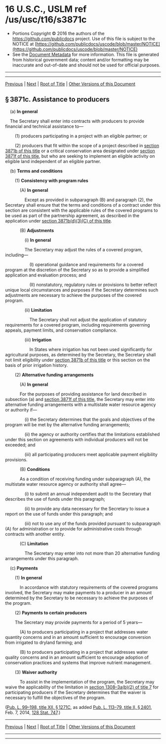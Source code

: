 ---
---

# 16 U.S.C., USLM ref /us/usc/t16/s3871c

* Portions Copyright © 2016 the authors of the https://github.com/publicdocs project.
  Use of this file is subject to the NOTICE at [https://github.com/publicdocs/uscode/blob/master/NOTICE](https://github.com/publicdocs/uscode/blob/master/NOTICE)
* See the [Document Metadata](././../../../../..//README.md) for more information.
  This file is generated from historical government data; content and/or formatting may be inaccurate and out-of-date and should not be used for official purposes.

----------
----------

[Previous](./../../../../..//us/usc/t16/ch58/schVIII/m__us_usc_t16_s3871b.md) | [Next](./../../../../..//us/usc/t16/ch58/schVIII/m__us_usc_t16_s3871d.md) | [Root of Title](./../../../../../) | [Other Versions of this Document](https://publicdocs.github.io/go/links?ns=uslm&ref=%2Fus%2Fusc%2Ft16%2Fs3871c)

## § 3871c. Assistance to producers

    (a) __In general__ 

    The Secretary shall enter into contracts with producers to provide financial and technical assistance to—

        (1) producers participating in a project with an eligible partner; or

        (2) producers that fit within the scope of a project described in [section 3871b of this title][/us/usc/t16/s3871b] or a critical conservation area designated under [section 3871f of this title][/us/usc/t16/s3871f], but who are seeking to implement an eligible activity on eligible land independent of an eligible partner.

    (b) __Terms and conditions__ 

        (1) __Consistency with program rules__ 

            (A) __In general__ 

                Except as provided in subparagraph (B) and paragraph (2), the Secretary shall ensure that the terms and conditions of a contract under this section are consistent with the applicable rules of the covered programs to be used as part of the partnership agreement, as described in the application under [section 3871b(d)(3)(C) of this title][/us/usc/t16/s3871b/d/3/C].

            (B) __Adjustments__ 

                (i) __In general__ 

                The Secretary may adjust the rules of a covered program, including—

                    (I) operational guidance and requirements for a covered program at the discretion of the Secretary so as to provide a simplified application and evaluation process; and

                    (II) nonstatutory, regulatory rules or provisions to better reflect unique local circumstances and purposes if the Secretary determines such adjustments are necessary to achieve the purposes of the covered program.

                (ii) __Limitation__ 

                    The Secretary shall not adjust the application of statutory requirements for a covered program, including requirements governing appeals, payment limits, and conservation compliance.

                (iii) __Irrigation__ 

                    In States where irrigation has not been used significantly for agricultural purposes, as determined by the Secretary, the Secretary shall not limit eligibility under [section 3871b of this title][/us/usc/t16/s3871b] or this section on the basis of prior irrigation history.

        (2) __Alternative funding arrangements__ 

            (A) __In general__ 

            For the purposes of providing assistance for land described in subsection (a) and [section 3871f of this title][/us/usc/t16/s3871f], the Secretary may enter into alternative funding arrangements with a multistate water resource agency or authority if—

                (i) the Secretary determines that the goals and objectives of the program will be met by the alternative funding arrangements;

                (ii) the agency or authority certifies that the limitations established under this section on agreements with individual producers will not be exceeded; and

                (iii) all participating producers meet applicable payment eligibility provisions.

            (B) __Conditions__ 

            As a condition of receiving funding under subparagraph (A), the multistate water resource agency or authority shall agree—

                (i) to submit an annual independent audit to the Secretary that describes the use of funds under this paragraph;

                (ii) to provide any data necessary for the Secretary to issue a report on the use of funds under this paragraph; and

                (iii) not to use any of the funds provided pursuant to subparagraph (A) for administration or to provide for administrative costs through contracts with another entity.

            (C) __Limitation__ 

                The Secretary may enter into not more than 20 alternative funding arrangements under this paragraph.

    (c) __Payments__ 

        (1) __In general__ 

            In accordance with statutory requirements of the covered programs involved, the Secretary may make payments to a producer in an amount determined by the Secretary to be necessary to achieve the purposes of the program.

        (2) __Payments to certain producers__ 

        The Secretary may provide payments for a period of 5 years—

            (A) to producers participating in a project that addresses water quantity concerns and in an amount sufficient to encourage conversion from irrigated to dryland farming; and

            (B) to producers participating in a project that addresses water quality concerns and in an amount sufficient to encourage adoption of conservation practices and systems that improve nutrient management.

        (3) __Waiver authority__ 

            To assist in the implementation of the program, the Secretary may waive the applicability of the limitation in [section 1308–3a(b)(2) of title 7][/us/usc/t7/s1308–3a/b/2] for participating producers if the Secretary determines that the waiver is necessary to fulfill the objectives of the program.

([Pub. L. 99–198, title XII, § 1271C][/us/pl/99/198/s1271C], as added [Pub. L. 113–79, title II, § 2401][/us/pl/113/79/s2401], Feb. 7, 2014, [128 Stat. 747][/us/stat/128/747].)

----------

[Previous](./../../../../..//us/usc/t16/ch58/schVIII/m__us_usc_t16_s3871b.md) | [Next](./../../../../..//us/usc/t16/ch58/schVIII/m__us_usc_t16_s3871d.md) | [Root of Title](./../../../../../) | [Other Versions of this Document](https://publicdocs.github.io/go/links?ns=uslm&ref=%2Fus%2Fusc%2Ft16%2Fs3871c)

----------
----------

[/us/usc/t16/s3871b]: https://publicdocs.github.io/go/links?ns=uslm&ref=%2Fus%2Fusc%2Ft16%2Fs3871b
[/us/usc/t16/s3871f]: https://publicdocs.github.io/go/links?ns=uslm&ref=%2Fus%2Fusc%2Ft16%2Fs3871f
[/us/usc/t16/s3871b/d/3/C]: https://publicdocs.github.io/go/links?ns=uslm&ref=%2Fus%2Fusc%2Ft16%2Fs3871b%2Fd%2F3%2FC
[/us/usc/t16/s3871b]: https://publicdocs.github.io/go/links?ns=uslm&ref=%2Fus%2Fusc%2Ft16%2Fs3871b
[/us/usc/t16/s3871f]: https://publicdocs.github.io/go/links?ns=uslm&ref=%2Fus%2Fusc%2Ft16%2Fs3871f
[/us/usc/t7/s1308–3a/b/2]: https://publicdocs.github.io/go/links?ns=uslm&ref=%2Fus%2Fusc%2Ft7%2Fs1308%E2%80%933a%2Fb%2F2
[/us/pl/99/198/s1271C]: https://publicdocs.github.io/go/links?ns=uslm&ref=%2Fus%2Fpl%2F99%2F198%2Fs1271C
[/us/pl/113/79/s2401]: https://publicdocs.github.io/go/links?ns=uslm&ref=%2Fus%2Fpl%2F113%2F79%2Fs2401
[/us/stat/128/747]: https://publicdocs.github.io/go/links?ns=uslm&ref=%2Fus%2Fstat%2F128%2F747


